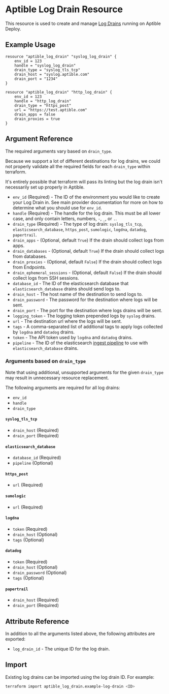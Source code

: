 # Aptible Log Drain Resource

This resource is used to create and manage
[Log Drains](https://deploy-docs.aptible.com/docs/log-drains)
running on Aptible Deploy.

## Example Usage

```hcl
resource "aptible_log_drain" "syslog_log_drain" {
    env_id = 123
    handle = "syslog_log_drain"
    drain_type = "syslog_tls_tcp"
    drain_host = "syslog.aptible.com"
    drain_port = "1234"
}
```

```hcl
resource "aptible_log_drain" "http_log_drain" {
    env_id = 123
    handle = "http_log_drain"
    drain_type = "https_post"
    url = "https://test.aptible.com"
    drain_apps = false
    drain_proxies = true
}
```

## Argument Reference

The required arguments vary based on `drain_type`.

Because we support a lot of different destinations for log drains, we could not
properly validate all the required fields for each `drain_type` within
terraform.

It's entirely possible that terraform will pass its linting but the log drain
isn't necessarily set up properly in Aptible.

- `env_id` (Required) - The ID of the environment you would like to create your
  Log Drain in. See main provider documentation for more on how to determine
  what you should use for `env_id`.
- `handle` (Required) - The handle for the log drain. This must be all lower
  case, and only contain letters, numbers, `-`, `_`, or `.`.
- `drain_type` (Required) - The type of log drain: `syslog_tls_tcp`,
  `elasticsearch_database`, `https_post`, `sumologic`, `logdna`, `datadog`,
  `papertrail`.
- `drain_apps` - (Optional, default `True`) If the drain should collect logs
  from apps.
- `drain_databases` - (Optional, default `True`) If the drain should collect
  logs from databases.
- `drain_proxies` - (Optional, default `False`) If the drain should collect logs
  from Endpoints.
- `drain_ephemeral_sessions` - (Optional, default `False`) If the drain should
  collect logs from SSH sessions.
- `database_id` - The ID of the elasticsearch database that
`elasticsearch_database` drains should send logs to.
- `drain_host` - The host name of the destination to send logs to.
- `drain_password` - The password for the destination where logs will be sent.
- `drain_port` - The port for the destination where logs drains will be sent.
- `logging_token` - The logging token prepended logs by `syslog` drains.
- `url` - The destination url where the logs will be sent.
- `tags` - A comma-separated list of additional tags to apply logs collected by
  `logdna` and `datadog` drains.
- `token` - The API token used by `logdna` and `datadog` drains.
- `pipeline` - The ID of the elasticsearch
  [ingest pipeline](https://www.elastic.co/guide/en/elasticsearch/reference/7.10/ingest.html)
  to use with `elasticsearch_database` drains.

### Arguments based on `drain_type`

Note that using additional, unsupported arguments for the given `drain_type` may
result in unnecessary resource replacement.

The following arguments are required for all log drains:

- `env_id`
- `handle`
- `drain_type`

#### `syslog_tls_tcp`

- `drain_host` (Required)
- `drain_port` (Required)

#### `elasticsearch_database`

- `database_id` (Required)
- `pipeline` (Optional)

#### `https_post`

- `url` (Required)

#### `sumologic`

- `url` (Required)

#### `logdna`

- `token` (Required)
- `drain_host` (Optional)
- `tags` (Optional)

#### `datadog`

- `token` (Required)
- `drain_host` (Optional)
- `drain_password` (Optional)
- `tags` (Optional)

#### `papertrail`

- `drain_host` (Required)
- `drain_port` (Required)

## Attribute Reference

In addition to all the arguments listed above, the following attributes are 
exported:

- `log_drain_id` - The unique ID for the log drain.

## Import

Existing log drains can be imported using the log drain ID. For example:

```bash
terraform import aptible_log_drain.example-log-drain <ID>
```
